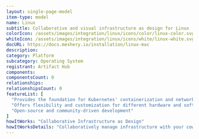 ```yaml
---
layout: single-page-model
item-type: model
name: Linux
subtitle: Collaborative and visual infrastructure as design for Linux
colorIcon: /assets/images/integration/linux/icons/color/linux-color.svg
whiteIcon: /assets/images/integration/linux/icons/white/linux-white.svg
docURL: https://docs.meshery.io/installation/linux-mac
description: 
category: Platform
subcategory: Operating System
registrant: Artifact Hub
components: 
componentsCount: 0
relationships: 
relationshipsCount: 0
featureList: [
  "Provides the foundation for Kubernetes' containerization and networking",
  "Offers flexibility and customization for different hardware and software configurations",
  "Open-source and community-driven development"
]
howItWorks: "Collaborative Infrastructure as Design"
howItWorksDetails: "Collaboratively manage infrastructure with your coworkers synchronously sharing the same designs."
---
```

